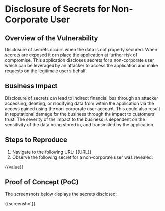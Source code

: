 # Disclosure of Secrets for Non-Corporate User

## Overview of the Vulnerability

Disclosure of secrets occurs when the data is not properly secured. When secrets are exposed it can place the application at further risk of compromise. This application discloses secrets for a non-corporate user which can be leveraged by an attacker to access the application and make requests on the legitimate user’s behalf.

## Business Impact

Disclosure of secrets can lead to indirect financial loss through an attacker accessing, deleting, or modifying data from within the application via the access gained using the non-corporate user account. This could also result in reputational damage for the business through the impact to customers’ trust. The severity of the impact to the business is dependent on the sensitivity of the data being stored in, and transmitted by the application.

## Steps to Reproduce

1. Navigate to the following URL: {{URL}}
1. Observe the following secret for a non-corporate user was revealed:

{{value}}

## Proof of Concept (PoC)

The screenshots below displays the secrets disclosed:

{{screenshot}}
